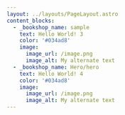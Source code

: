 ```yaml
---
layout: ../layouts/PageLayout.astro
content_blocks:
  - _bookshop_name: sample
    text: Hello World! 3
    color: '#034ad8'
    image:
      image_url: /image.png
      image_alt: My alternate text
  - _bookshop_name: Hero/hero
    text: Hello World! 4
    color: '#034ad8'
    image:
      image_url: /image.png
      image_alt: My alternate text
---
```

